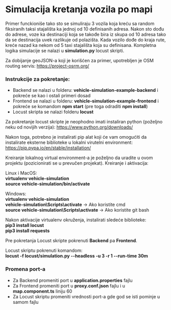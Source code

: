# Simulacija kretanja vozila po mapi

Primer funckioniše tako sto se simuliraju 3 vozila koja kreću sa random fiksiranih taksi stajališta ka jednoj od 10 definisanih adresa. Nakon sto dođu do adrese, voze ka destinaciji koja se takođe bira iz skupa od 10 adresa tako da se destinacija uvek razlikuje od polazišta. Kada vozilo dođe do kraja rute, kreće nazad ka nekom od 5 taxi stajališta koja su definisana. Kompletna logika simulacije se nalazi u **simulation.py** locust skripti.

Za dobijanje geoJSON-a koji je korišćen za primer, upotrebljen je OSM routing servis:
https://project-osrm.org/

### Instrukcije za pokretanje:

- Backend se nalazi u folderu: **vehicle-simulation-example-backend** i pokreće se kao i ostali primeri dosad
- Frontend se nalazi u folderu: **vehicle-simulation-example-frontend** i pokreće se komandom **npm start** (pre toga odraditi **npm install**)
- Locust skripta se nalazi folderu **locust**

Za pokretanje locust skripte je neophodno imati instaliran python (poželjno neku od novijih verzija): https://www.python.org/downloads/

Nakon toga, potrebno je instalirati pip alat koji će vam omogućiti da instalirate eksterne biblioteke u lokalni virutelni environment: https://pip.pypa.io/en/stable/installation/

Kreiranje lokalnog virtual environment-a je poželjno da uradite u ovom projektu (pozicionirati se u prevučen projekat). Kreiranje i aktivacija:

Linux i MacOS:\
**virtualenv vehicle-simulation**\
**source vehicle-simulation/bin/activate**

Windows:\
**virtualenv vehicle-simulation**\
**vehicle-simulation\Scripts\activate** -> Ako koristite cmd\
**source vehicle-simulation\Scripts\activate** -> Ako koristite git bash

Nakon aktivacije virtualenv okruženja, instalirati sledeće biblioteke:\
**pip3 install locust**\
**pip3 install requests**

Pre pokretanja Locust skripte pokrenuti **Backend** pa **Frontend**.

Locust skriptu pokrenuti komandom:\
**locust -f locust/simulation.py --headless -u 3 -r 1 --run-time 30m**

### Promena port-a

- Za Backend promeniti port u **application.properties** fajlu
- Za Frontend promeniti port u **proxy.conf.json** fajlu i u **map.component.ts** liniju 60
- Za Locust skriptu promeniti vrednosti port-a gde god se isti pominje u samom fajlu
